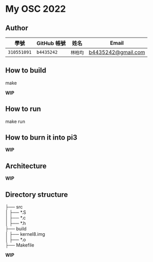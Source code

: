 # My OSC 2022

## Author

| 學號 | GitHub 帳號 | 姓名 | Email |
| --- | ----------- | --- | --- |
|`310551091`| `b4435242` | `林柏均` | b4435242@gmail.com |

## How to build

make

**WIP**

## How to run

make run

## How to burn it into pi3

**WIP**

## Architecture

**WIP**

## Directory structure


├── src\
│   ├── *.S\
│   ├── *.c\
│   ├── *.h\
├── build\
│   ├── kernel8.img\
│   ├── *.o\
├── Makefile

**WIP**
